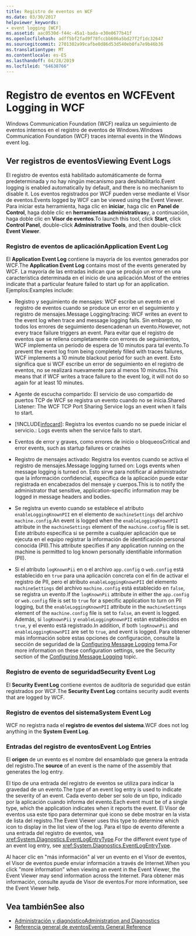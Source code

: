 ```yaml
---
title: Registro de eventos en WCF
ms.date: 03/30/2017
helpviewer_keywords:
- event logging [WCF]
ms.assetid: aac0530d-f44c-45a1-bada-e30e0677b41f
ms.openlocfilehash: adff5bf2fad9f78fccbb606a5bd27f2f1dc32647
ms.sourcegitcommit: 2701302a99cafbe0d86d53d540eb0fa7e9b46b36
ms.translationtype: MT
ms.contentlocale: es-ES
ms.lasthandoff: 04/28/2019
ms.locfileid: "64638766"
---
```

# <a name="event-logging-in-wcf"></a><span data-ttu-id="3290d-102">Registro de eventos en WCF</span><span class="sxs-lookup"><span data-stu-id="3290d-102">Event Logging in WCF</span></span>
<span data-ttu-id="3290d-103">Windows Communication Foundation (WCF) realiza un seguimiento de eventos internos en el registro de eventos de Windows.</span><span class="sxs-lookup"><span data-stu-id="3290d-103">Windows Communication Foundation (WCF) traces internal events in the Windows event log.</span></span>  
  
## <a name="viewing-event-logs"></a><span data-ttu-id="3290d-104">Ver registros de eventos</span><span class="sxs-lookup"><span data-stu-id="3290d-104">Viewing Event Logs</span></span>  
 <span data-ttu-id="3290d-105">El registro de eventos está habilitado automáticamente de forma predeterminada y no hay ningún mecanismo para deshabilitarlo.</span><span class="sxs-lookup"><span data-stu-id="3290d-105">Event logging is enabled automatically by default, and there is no mechanism to disable it.</span></span> <span data-ttu-id="3290d-106">Los eventos registrados por WCF pueden verse mediante el Visor de eventos.</span><span class="sxs-lookup"><span data-stu-id="3290d-106">Events logged by WCF can be viewed using the Event Viewer.</span></span> <span data-ttu-id="3290d-107">Para iniciar esta herramienta, haga clic en **iniciar**, haga clic en **Panel de Control**, haga doble clic en **herramientas administrativas**y, a continuación, haga doble clic en **Visor de eventos**.</span><span class="sxs-lookup"><span data-stu-id="3290d-107">To launch this tool, click **Start**, click **Control Panel**, double-click **Administrative Tools**, and then double-click **Event Viewer**.</span></span>  
  
### <a name="application-event-log"></a><span data-ttu-id="3290d-108">Registro de eventos de aplicación</span><span class="sxs-lookup"><span data-stu-id="3290d-108">Application Event Log</span></span>  
 <span data-ttu-id="3290d-109">El **Application Event Log** contiene la mayoría de los eventos generados por WCF.</span><span class="sxs-lookup"><span data-stu-id="3290d-109">The **Application Event Log** contains most of the events generated by WCF.</span></span> <span data-ttu-id="3290d-110">La mayoría de las entradas indican que se produjo un error en una característica determinada en el inicio de una aplicación.</span><span class="sxs-lookup"><span data-stu-id="3290d-110">Most of the entries indicate that a particular feature failed to start up for an application.</span></span> <span data-ttu-id="3290d-111">Ejemplos:</span><span class="sxs-lookup"><span data-stu-id="3290d-111">Examples include:</span></span>  
  
- <span data-ttu-id="3290d-112">Registro y seguimiento de mensajes: WCF escribe un evento en el registro de eventos cuando se produce un error en el seguimiento y registro de mensajes.</span><span class="sxs-lookup"><span data-stu-id="3290d-112">Message Logging/tracing: WCF writes an event to the event log when trace and message logging fails.</span></span> <span data-ttu-id="3290d-113">Sin embargo, no todos los errores de seguimiento desencadenan un evento.</span><span class="sxs-lookup"><span data-stu-id="3290d-113">However, not every trace failure triggers an event.</span></span> <span data-ttu-id="3290d-114">Para evitar que el registro de eventos que se rellena completamente con errores de seguimientos, WCF implementa un período de espera de 10 minutos para tal evento.</span><span class="sxs-lookup"><span data-stu-id="3290d-114">To prevent the event log from being completely filled with traces failures, WCF implements a 10 minute blackout period for such an event.</span></span> <span data-ttu-id="3290d-115">Esto significa que si WCF escribe un error de seguimiento en el registro de eventos, no se realizará nuevamente para al menos 10 minutos.</span><span class="sxs-lookup"><span data-stu-id="3290d-115">This means that if WCF writes a trace failure to the event log, it will not do so again for at least 10 minutes.</span></span>  
  
- <span data-ttu-id="3290d-116">Agente de escucha compartido: El servicio de uso compartido de puertos TCP de WCF se registra un evento cuando no se inicia.</span><span class="sxs-lookup"><span data-stu-id="3290d-116">Shared Listener: The WCF TCP Port Sharing Service logs an event when it fails to start.</span></span>  
  
- [!INCLUDE[infocard](../../../../../includes/infocard-md.md)]<span data-ttu-id="3290d-117">: Registra los eventos cuando no se puede iniciar el servicio.</span><span class="sxs-lookup"><span data-stu-id="3290d-117">: Logs events when the service fails to start.</span></span>  
  
- <span data-ttu-id="3290d-118">Eventos de error y graves, como errores de inicio o bloqueos</span><span class="sxs-lookup"><span data-stu-id="3290d-118">Critical and error events, such as startup failures or crashes</span></span>  
  
- <span data-ttu-id="3290d-119">Registro de mensajes activado: Registra los eventos cuando se activa el registro de mensajes.</span><span class="sxs-lookup"><span data-stu-id="3290d-119">Message logging turned on: Logs events when message logging is turned on.</span></span> <span data-ttu-id="3290d-120">Esto sirve para notificar al administrador que la información confidencial, específica de la aplicación puede estar registrada en encabezados del mensaje y cuerpos.</span><span class="sxs-lookup"><span data-stu-id="3290d-120">This is to notify the administrator that sensitive, application-specific information may be logged in message headers and bodies.</span></span>  
  
- <span data-ttu-id="3290d-121">Se registra un evento cuando se establece el atributo `enableLoggingKnownPII` en el elemento de `machineSettings` del archivo `machine.config`.</span><span class="sxs-lookup"><span data-stu-id="3290d-121">An event is logged when the `enableLoggingKnownPII` attribute in the `machineSettings` element of the `machine.config` file is set.</span></span> <span data-ttu-id="3290d-122">Este atributo especifica si se permite a cualquier aplicación que se ejecuta en el equipo registrar la información de identificación personal conocida (PII).</span><span class="sxs-lookup"><span data-stu-id="3290d-122">This attribute specifies if any application running on the machine is permitted to log known personally identifiable information (PII).</span></span>  
  
- <span data-ttu-id="3290d-123">Si el atributo `logKnownPii` en o el archivo `app.config` o `web.config` está establecido en `true` para una aplicación concreta con el fin de activar el registro de PII, pero el atributo `enableLoggingKnownPII` del elemento `machineSettings` del archivo `machine.config` está establecido en `false`, se registra un evento.</span><span class="sxs-lookup"><span data-stu-id="3290d-123">If the `logKnownPii` attribute in either the `app.config` or `web.config` file is set to `true` for a specific application to turn on PII logging, but the `enableLoggingKnownPII` attribute in the `machineSettings` element of the `machine.config` file is set to `false`, an event is logged.</span></span> <span data-ttu-id="3290d-124">Además, si `logKnownPii` y `enableLoggingKnownPII` están establecidos en `true`, y el evento está registrado.</span><span class="sxs-lookup"><span data-stu-id="3290d-124">In addition, if both `logKnownPii` and `enableLoggingKnownPII` are set to `true`, and event is logged.</span></span> <span data-ttu-id="3290d-125">Para obtener más información sobre estas opciones de configuración, consulte la sección de seguridad de la [Configuring Message Logging](../../../../../docs/framework/wcf/diagnostics/configuring-message-logging.md) tema.</span><span class="sxs-lookup"><span data-stu-id="3290d-125">For more information on these configuration settings, see the Security section of the [Configuring Message Logging](../../../../../docs/framework/wcf/diagnostics/configuring-message-logging.md) topic.</span></span>  
  
### <a name="security-event-log"></a><span data-ttu-id="3290d-126">Registro de evento de seguridad</span><span class="sxs-lookup"><span data-stu-id="3290d-126">Security Event Log</span></span>  
 <span data-ttu-id="3290d-127">El **Security Event Log** contiene eventos de auditoría de seguridad que están registrados por WCF.</span><span class="sxs-lookup"><span data-stu-id="3290d-127">The **Security Event Log** contains security audit events that are logged by WCF.</span></span>  
  
### <a name="system-event-log"></a><span data-ttu-id="3290d-128">Registro de eventos del sistema</span><span class="sxs-lookup"><span data-stu-id="3290d-128">System Event Log</span></span>  
 <span data-ttu-id="3290d-129">WCF no registra nada el **registro de eventos del sistema**.</span><span class="sxs-lookup"><span data-stu-id="3290d-129">WCF does not log anything in the **System Event Log**.</span></span>  
  
### <a name="event-log-entries"></a><span data-ttu-id="3290d-130">Entradas del registro de eventos</span><span class="sxs-lookup"><span data-stu-id="3290d-130">Event Log Entries</span></span>  
 <span data-ttu-id="3290d-131">El **origen** de un evento es el nombre del ensamblado que genera la entrada del registro.</span><span class="sxs-lookup"><span data-stu-id="3290d-131">The **source** of an event is the name of the assembly that generates the log entry.</span></span>  
  
 <span data-ttu-id="3290d-132">El tipo de una entrada del registro de eventos se utiliza para indicar la gravedad de un evento.</span><span class="sxs-lookup"><span data-stu-id="3290d-132">The type of an event log entry is used to indicate the severity of an event.</span></span> <span data-ttu-id="3290d-133">Cada evento deber ser solo de un tipo, indicado por la aplicación cuando informa del evento.</span><span class="sxs-lookup"><span data-stu-id="3290d-133">Each event must be of a single type, which the application indicates when it reports the event.</span></span> <span data-ttu-id="3290d-134">El Visor de eventos usa este tipo para determinar qué icono se debe mostrar en la vista de lista del registro.</span><span class="sxs-lookup"><span data-stu-id="3290d-134">The Event Viewer uses this type to determine which icon to display in the list view of the log.</span></span> <span data-ttu-id="3290d-135">Para el tipo de evento diferente a una entrada del registro de eventos, vea <xref:System.Diagnostics.EventLogEntryType>.</span><span class="sxs-lookup"><span data-stu-id="3290d-135">For the different event type of an event log entry, see <xref:System.Diagnostics.EventLogEntryType>.</span></span>  
  
 <span data-ttu-id="3290d-136">Al hacer clic en "más información" al ver un evento en el Visor de eventos, el Visor de eventos puede enviar información a través de Internet.</span><span class="sxs-lookup"><span data-stu-id="3290d-136">When you click "more information" when viewing an event in the Event Viewer, the Event Viewer may send information across the Internet.</span></span> <span data-ttu-id="3290d-137">Para obtener más información, consulte ayuda de Visor de eventos.</span><span class="sxs-lookup"><span data-stu-id="3290d-137">For more information, see the Event Viewer help.</span></span>  
  
## <a name="see-also"></a><span data-ttu-id="3290d-138">Vea también</span><span class="sxs-lookup"><span data-stu-id="3290d-138">See also</span></span>

- [<span data-ttu-id="3290d-139">Administración y diagnóstico</span><span class="sxs-lookup"><span data-stu-id="3290d-139">Administration and Diagnostics</span></span>](../../../../../docs/framework/wcf/diagnostics/index.md)
- [<span data-ttu-id="3290d-140">Referencia general de eventos</span><span class="sxs-lookup"><span data-stu-id="3290d-140">Events General Reference</span></span>](../../../../../docs/framework/wcf/diagnostics/event-logging/events-general-reference.md)
